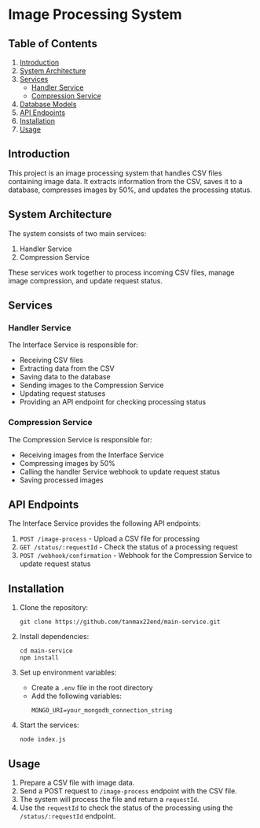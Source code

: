 # Image Processing System

## Table of Contents
1. [Introduction](#introduction)
2. [System Architecture](#system-architecture)
3. [Services](#services)
   - [Handler Service](#interface-service)
   - [Compression Service](#compression-service)
4. [Database Models](#database-models)
5. [API Endpoints](#api-endpoints)
6. [Installation](#installation)
7. [Usage](#usage)

## Introduction

This project is an image processing system that handles CSV files containing image data. It extracts information from the CSV, saves it to a database, compresses images by 50%, and updates the processing status.

## System Architecture

The system consists of two main services:
1. Handler Service
2. Compression Service

These services work together to process incoming CSV files, manage image compression, and update request status.

## Services

### Handler Service

The Interface Service is responsible for:
- Receiving CSV files
- Extracting data from the CSV
- Saving data to the database
- Sending images to the Compression Service
- Updating request statuses
- Providing an API endpoint for checking processing status

### Compression Service

The Compression Service is responsible for:
- Receiving images from the Interface Service
- Compressing images by 50%
- Calling the handler Service webhook to update request status
- Saving processed images


## API Endpoints

The Interface Service provides the following API endpoints:

1. `POST /image-process` - Upload a CSV file for processing
2. `GET /status/:requestId` - Check the status of a processing request
3. `POST /webhook/confirmation` - Webhook for the Compression Service to update request status

## Installation

1. Clone the repository:
   ```
   git clone https://github.com/tanmax22end/main-service.git
   ```

2. Install dependencies:
   ```
   cd main-service
   npm install
   ```

3. Set up environment variables:
   - Create a `.env` file in the root directory
   - Add the following variables:
     ```
     MONGO_URI=your_mongodb_connection_string
     ```

4. Start the services:
   ```
   node index.js
   ```

## Usage

1. Prepare a CSV file with image data.
2. Send a POST request to `/image-process` endpoint with the CSV file.
3. The system will process the file and return a `requestId`.
4. Use the `requestId` to check the status of the processing using the `/status/:requestId` endpoint.
